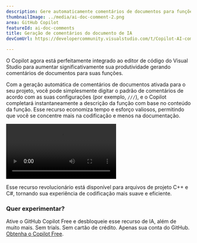 ```yaml
---
description: Gere automaticamente comentários de documentos para funções C++ e C#.
thumbnailImage: ../media/ai-doc-comment-2.png
area: GitHub Copilot
featureId: ai-doc-comments
title: Geração de comentários do documento de IA
devComUrl: https://developercommunity.visualstudio.com/t/Copilot-AI-comment-generation-on-method/10744262

---
```



O Copilot agora está perfeitamente integrado ao editor de código do Visual Studio para aumentar significativamente sua produtividade gerando comentários de documentos para suas funções.

Com a geração automática de comentários de documentos ativada para o seu projeto, você pode simplesmente digitar o padrão de comentários de acordo com as suas configurações (por exemplo, `///`), e o Copilot completará instantaneamente a descrição da função com base no conteúdo da função. Esse recurso economiza tempo e esforço valiosos, permitindo que você se concentre mais na codificação e menos na documentação.

![Comentários de documentos de IA](../media/ai-doc-comments-2.mp4)

Esse recurso revolucionário está disponível para arquivos de projeto C++ e C#, tornando sua experiência de codificação mais suave e eficiente.

### Quer experimentar?
Ative o GitHub Copilot Free e desbloqueie esse recurso de IA, além de muito mais.
Sem trials. Sem cartão de crédito. Apenas sua conta do GitHub. [Obtenha o Copilot Free](https://github.com/settings/copilot).
